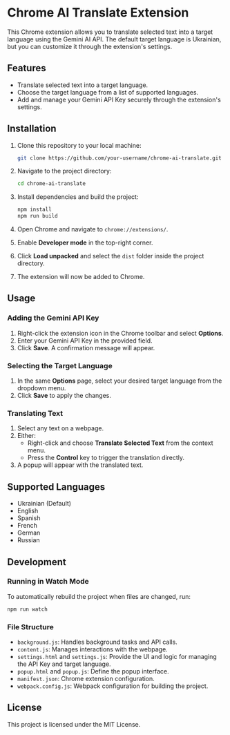 # Chrome AI Translate Extension

This Chrome extension allows you to translate selected text into a target language using the Gemini AI API. The default target language is Ukrainian, but you can customize it through the extension's settings.

## Features
- Translate selected text into a target language.
- Choose the target language from a list of supported languages.
- Add and manage your Gemini API Key securely through the extension's settings.

## Installation

1. Clone this repository to your local machine:
   ```bash
   git clone https://github.com/your-username/chrome-ai-translate.git
   ```

2. Navigate to the project directory:
   ```bash
   cd chrome-ai-translate
   ```

3. Install dependencies and build the project:
   ```bash
   npm install
   npm run build
   ```

4. Open Chrome and navigate to `chrome://extensions/`.

5. Enable **Developer mode** in the top-right corner.

6. Click **Load unpacked** and select the `dist` folder inside the project directory.

7. The extension will now be added to Chrome.

## Usage

### Adding the Gemini API Key
1. Right-click the extension icon in the Chrome toolbar and select **Options**.
2. Enter your Gemini API Key in the provided field.
3. Click **Save**. A confirmation message will appear.

### Selecting the Target Language
1. In the same **Options** page, select your desired target language from the dropdown menu.
2. Click **Save** to apply the changes.

### Translating Text
1. Select any text on a webpage.
2. Either:
   - Right-click and choose **Translate Selected Text** from the context menu.
   - Press the **Control** key to trigger the translation directly.
3. A popup will appear with the translated text.

## Supported Languages
- Ukrainian (Default)
- English
- Spanish
- French
- German
- Russian

## Development

### Running in Watch Mode
To automatically rebuild the project when files are changed, run:
```bash
npm run watch
```

### File Structure
- `background.js`: Handles background tasks and API calls.
- `content.js`: Manages interactions with the webpage.
- `settings.html` and `settings.js`: Provide the UI and logic for managing the API Key and target language.
- `popup.html` and `popup.js`: Define the popup interface.
- `manifest.json`: Chrome extension configuration.
- `webpack.config.js`: Webpack configuration for building the project.

## License
This project is licensed under the MIT License.